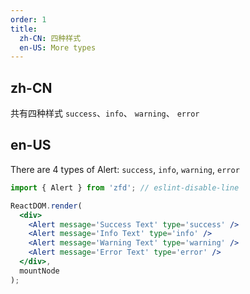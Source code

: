 ```yaml
---
order: 1
title:
  zh-CN: 四种样式
  en-US: More types
---
```


## zh-CN

共有四种样式 `success`、`info`、 `warning`、 `error`

## en-US

There are 4 types of Alert: `success`, `info`, `warning`, `error`

```jsx
import { Alert } from 'zfd'; // eslint-disable-line

ReactDOM.render(
  <div>
    <Alert message='Success Text' type='success' />
    <Alert message='Info Text' type='info' />
    <Alert message='Warning Text' type='warning' />
    <Alert message='Error Text' type='error' />
  </div>,
  mountNode
);
```

<style>
.zf-alert {
  margin-bottom: 16px;
}
</style>
